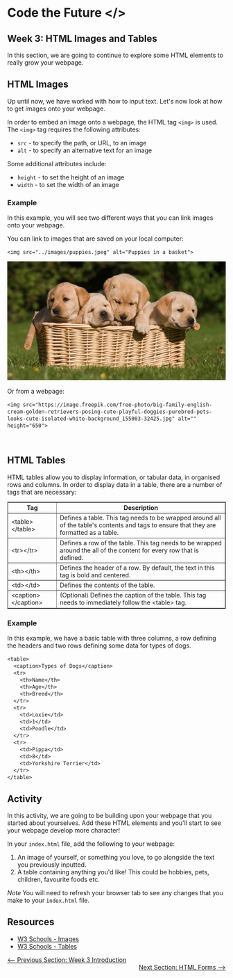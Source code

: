 # Code the Future </>

## Week 3: HTML Images and Tables

In this section, we are going to continue to explore some HTML elements to really grow your webpage.

## HTML Images

Up until now, we have worked with how to input text. Let's now look at how to get images onto your webpage. 

In order to embed an image onto a webpage, the HTML tag `<img>` is used. The `<img>` tag requires the following attributes:
* `src` - to specify the path, or URL, to an image
* `alt` - to specify an alternative text for an image

Some additional attributes include:
* `height` - to set the height of an image
* `width` - to set the width of an image

### Example
In this example, you will see two different ways that you can link images onto your webpage.

You can link to images that are saved on your local computer: 
```
<img src="../images/puppies.jpeg" alt="Puppies in a basket">
```
<img src="../images/puppies.jpeg" alt="Puppies in a basket">

Or from a webpage:
```             
<img src="https://image.freepik.com/free-photo/big-family-english-cream-golden-retrievers-posing-cute-playful-doggies-purebred-pets-looks-cute-isolated-white-background_155003-32425.jpg" alt="" height="650">
```
<img src="https://image.freepik.com/free-photo/big-family-english-cream-golden-retrievers-posing-cute-playful-doggies-purebred-pets-looks-cute-isolated-white-background_155003-32425.jpg" alt="" height="650">

## HTML Tables
HTML tables allow you to display information, or tabular data, in organised rows and columns. In order to display data in a table, there are a number of tags that are necessary:

<table style="width:100%" border="true">
  <tr>
    <th>Tag</th>
    <th>Description</th>
  </tr>
  <tr>
    <td>&lttable&gt&lt/table&gt</td>
    <td>Defines a table. This tag needs to be wrapped around all of the table's contents and tags to ensure that they are formatted as a table.</td>
  </tr>
  <tr>
    <td>&lttr&gt&lt/tr&gt</td>
    <td>Defines a row of the table. This tag needs to be wrapped around the all of the content for every row that is defined.</td>
  </tr>
  <tr>
    <td>&ltth&gt&lt/th&gt</td>
    <td>Defines the header of a row. By default, the text in this tag is bold and centered.</td>
  </tr>
  <tr>
    <td>&lttd&gt&lt/td&gt</td>
    <td>Defines the contents of the table.</td>
  </tr>
    <tr>
    <td>&ltcaption&gt&lt/caption&gt</td>
    <td>(Optional) Defines the caption of the table. This tag needs to immediately follow the &lttable&gt tag.</td>
  </tr>
</table>

### Example
In this example, we have a basic table with three columns, a row defining the headers and two rows defining some data for types of dogs.
```
<table>
  <caption>Types of Dogs</caption>
  <tr>
    <th>Name</th>
    <th>Age</th>
    <th>Breed</th>
  </tr>
  <tr>
    <td>Loxie</td>
    <td>1</td>
    <td>Poodle</td>
  </tr>
  <tr>
    <td>Pippa</td>
    <td>8</td>
    <td>Yorkshire Terrier</td>
  </tr>
</table>
```

## Activity
In this activity, we are going to be building upon your webpage that you started about yourselves. Add these HTML elements and you'll start to see your webpage develop more character!

In your `index.html` file, add the following to your webpage:
1. An image of yourself, or something you love, to go alongside the text you previously inputted.
2. A table containing anything you'd like! This could be hobbies, pets, children, favourite foods etc.

<i>Note</i> You will need to refresh your browser tab to see any changes that you make to your `index.html` file.

## Resources
* [W3 Schools - Images](https://www.w3schools.com/html/html_images.asp)
* [W3 Schools - Tables](https://www.w3schools.com/html/html_tables.asp)


<div style="width: 100%">
<a href='README.md'><-- Previous Section: Week 3 Introduction</a>
<div align="right"><a href='html_forms.md'>Next Section: HTML Forms --></a></div>
</div>
